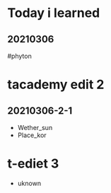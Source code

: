 # Today i learned
## 20210306

#phyton

# tacademy edit 2 

## 20210306-2-1

* Wether_sun
* Place_kor

# t-ediet 3
* uknown
